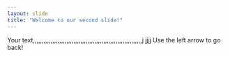 ```yaml
---
layout: slide
title: "Welcome to our second slide!"
---
```

Your text,,,,,,,,,,,,,,,,,,,,,,,,,,,,,,,,,,,,,,,,,,,,,,,,,,,,,,,,,,,,,,j
jjjj
Use the left arrow to go back!
